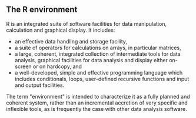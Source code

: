 ## The R environment

R is an integrated suite of software facilities for data manipulation, 
calculation and graphical display. It includes:

- an effective data handling and storage facility,
- a suite of operators for calculations on arrays, in particular matrices,
- a large, coherent, integrated collection of intermediate tools for data 
analysis, graphical facilities for data analysis and display either on-screen 
or on hardcopy, and
- a well-developed, simple and effective programming language which includes 
conditionals, loops, user-defined recursive functions and input and output 
facilities.

The term "environment" is intended to characterize it as a fully planned 
and coherent system, rather than an incremental accretion of very specific and
inflexible tools, as is frequently the case with other data analysis software.
